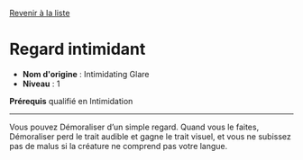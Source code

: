 [Revenir à la liste](list.md)

# Regard intimidant

 * **Nom d'origine** : Intimidating Glare
 * **Niveau** : 1


<p><strong>Prérequis</strong> qualifié en Intimidation</p>
<hr>
<p>Vous pouvez Démoraliser d’un simple regard. Quand vous le faites, Démoraliser perd le trait audible et gagne le trait visuel, et vous ne subissez pas de malus si la créature ne comprend pas votre langue.</p>